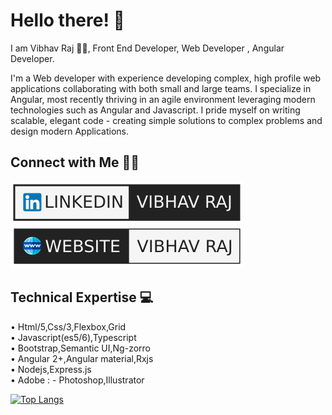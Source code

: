 # Hello there! 👋

I am Vibhav Raj 🙋‍♂️, Front End Developer, Web Developer , Angular Developer.

I'm a Web developer with experience developing complex, high profile web applications collaborating with both small and large teams. I specialize in Angular, most recently thriving in an agile environment leveraging modern technologies such as Angular and Javascript. I pride myself on writing scalable, elegant code - creating simple solutions to complex problems and design modern Applications.

## Connect with Me 🤝🏻
[![Linkedin](https://github.com/VibhavRaj/vibhavraj/blob/master/img/linkedin.svg)](https://www.linkedin.com/in/vibhavraj/)[![Website](https://github.com/VibhavRaj/vibhavraj/blob/master/img/website.svg)](https://demo.com/)

## Technical Expertise 💻
• Html/5,Css/3,Flexbox,Grid\
• Javascript(es5/6),Typescript\
• Bootstrap,Semantic UI,Ng-zorro\
• Angular 2+,Angular material,Rxjs\
• Nodejs,Express.js\
• Adobe : - Photoshop,Illustrator

[![Top Langs](https://github-readme-stats.vercel.app/api/top-langs/?username=vibhavraj)](https://github.com/VibhavRaj/vibhavraj)
<!--
**VibhavRaj/vibhavraj** is a ✨ _special_ ✨ repository because its `README.md` (this file) appears on your GitHub profile.

Here are some ideas to get you started:

- 🔭 I’m currently working on ...
- 🌱 I’m currently learning ...
- 👯 I’m looking to collaborate on ...
- 🤔 I’m looking for help with ...
- 💬 Ask me about ...
- 📫 How to reach me: ...
- 😄 Pronouns: ...
- ⚡ Fun fact: ...
-->


